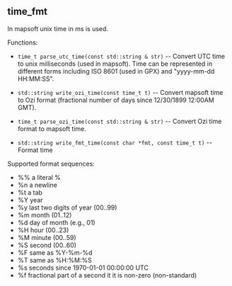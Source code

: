 ## time_fmt

In mapsoft unix time in ms is used.

Functions:

* `time_t parse_utc_time(const std::string & str)` --
  Convert UTC time to unix milliseconds (used in mapsoft).
  Time can be represented in different forms including ISO 8601 (used in GPX)
  and "yyyy-mm-dd HH:MM:SS".

* `std::string write_ozi_time(const time_t t)` --
   Convert mapsoft time to Ozi format (fractional number of days since 12/30/1899 12:00AM GMT).

* `time_t parse_ozi_time(const std::string & str)` --
   Convert Ozi time format to mapsoft time.

* `std::string write_fmt_time(const char *fmt, const time_t t)` -- Format time

Supported format sequences:
- %%  a literal %
- %n  a newline
- %t  a tab
- %Y  year
- %y  last two digits of year (00..99)
- %m  month (01..12)
- %d  day of month (e.g., 01)
- %H  hour (00..23)
- %M  minute (00..59)
- %S  second (00..60)
- %F  same as %Y-%m-%d
- %T  same as %H:%M:%S
- %s  seconds since 1970-01-01 00:00:00 UTC
- %f  fractional part of a second it it is non-zero (non-standard)


